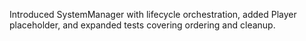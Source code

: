 Introduced SystemManager with lifecycle orchestration, added Player placeholder, and expanded tests covering ordering and cleanup.